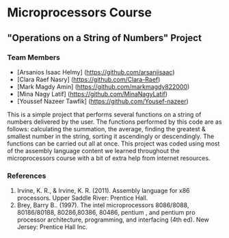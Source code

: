 # Microprocessors Course
## "Operations on a String of Numbers" Project
### Team Members
- [Arsanios Isaac Helmy] (https://github.com/arsaniisaac)
- [Clara Raef Nasry] (https://github.com/Clara-Raef)
- [Mark Magdy Amin] (https://github.com/markmagdy822000)
- [Mina Nagy Latif] (https://github.com/MinaNagyLatif)
- [Youssef Nazeer Tawfik] (https://github.com/Yousef-nazeer)


This is a simple project that performs several functions on a string of numbers delivered by the user. The functions performed by this code are as follows: calculating the summation, the average, finding the greatest & smallest number in the string, sorting it ascendingly or descendingly. The functions can be carried out all at once. This project was coded using most of the assembly language content we learned throughout the microprocessors course with a bit of extra help from internet resources.


### References
1. Irvine, K. R., & Irvine, K. R. (2011). Assembly language for x86 processors. Upper Saddle River: Prentice Hall.
2. Brey, Barry B.. (1997). The intel microprocessors 8086/8088, 80186/80188, 80286,80386, 80486, pentium , and pentium pro processor architecture, programming, and interfacing (4th ed). New Jersey: Prentice Hall Inc.




